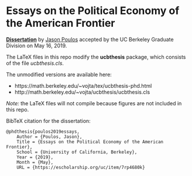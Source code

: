 # Essays on the Political Economy of the American Frontier

**[Dissertation](https://escholarship.org/uc/item/7rp4680k)** by [Jason Poulos](https://github.com/jvpoulos) accepted by the UC Berkeley Graduate Division on May 16, 2019. 

The LaTeX files in this repo modify the **ucbthesis** package, which consists of the file *ucbthesis.cls*. 

The unmodified versions are available here:

<ul>
<li>https://math.berkeley.edu/~vojta/tex/ucbthesis-phd.html</li>
<li>http://math.berkeley.edu/~vojta/ucbthesis/ucbthesis.cls</li>
</ul>

*Note:* the LaTeX files will not compile because figures are not included in this repo. 

BibTeX citation for the dissertation:

```
@phdthesis{poulos2019essays,
    Author = {Poulos, Jason},
    Title = {Essays on the Political Economy of the American Frontier},
    School = {University of California, Berkeley},
    Year = {2019},
    Month = {May},
    URL = {https://escholarship.org/uc/item/7rp4680k}
```
